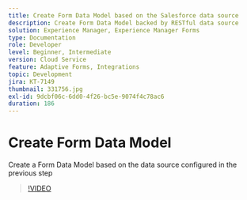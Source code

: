 ```yaml
---
title: Create Form Data Model based on the Salesforce data source
description: Create Form Data Model backed by RESTful data source
solution: Experience Manager, Experience Manager Forms
type: Documentation
role: Developer
level: Beginner, Intermediate
version: Cloud Service
feature: Adaptive Forms, Integrations
topic: Development
jira: KT-7149
thumbnail: 331756.jpg
exl-id: 9dcbf06c-6dd0-4f26-bc5e-9074f4c78ac6
duration: 186
---
```

# Create Form Data Model

Create a Form Data Model based on the data source configured in the previous step

>[!VIDEO](https://video.tv.adobe.com/v/331756?quality=12&learn=on)
